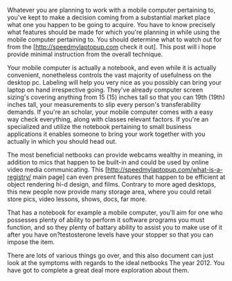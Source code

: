 Whatever you are planning to work with a mobile computer pertaining to, you've kept to make a decision coming from a substantial market place what one you happen to be going to acquire. You have to know precisely what features should be made for which you're planning in while using the mobile computer pertaining to. You should determine what to watch out for from the [http://speedmylaptopup.com check it out]. This post will i hope provide minimal instruction from the overall technique.

Your mobile computer is actually a notebook, and even while it is actually convenient, nonetheless controls the vast majority of usefulness on the desktop pc. Labeling will help you very nice as you possibly can bring your laptop on hand irrespective going. They've already computer screen sizing's covering anything from 15 (15) inches tall so that you can 19th (19th) inches tall, your measurements to slip every person's transferability demands. If you're an scholar, your mobile computer comes with a easy way check everything, along with classes relevant factors. If you're an specialized and utilize the notebook pertaining to small business applications it enables someone to bring your work together with you actually in which you should head out.

The most beneficial netbooks can provide webcams wealthy in meaning, in addition to mics that happen to be built-in and could be used by online video media communicating. This [http://speedmylaptopup.com/what-is-a-registry/ main page] can even present features that happen to be efficient at object rendering hi-d design, and films. Contrary to more aged desktops, this new people now provide many storage area, where you could retail store pics, video lessons, shows, docs, far more.

That has a notebook for example a mobile computer, you'll aim for one who possesses plenty of ability to perform it software programs you must function, and so they plenty of battary ability to assist you to make use of it after you have on?testosterone levels have your stopper so that you can impose the item.

There are lots of various things go over, and this also document can just look at the symptoms with regards to the ideal netbooks The year 2012. You have got to complete a great deal more exploration about them.